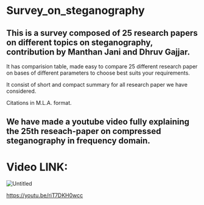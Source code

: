 # Survey_on_steganography
## This is a survey composed of 25 research papers on different topics on steganography, contribution by Manthan Jani and Dhruv Gajjar.

It has comparision table, made easy to compare 25 different research paper on bases of different parameters to choose best suits your requirements.

It consist of short and compact summary for all research paper we have considered.

Citations in M.L.A. format.

## We have made a youtube video fully explaining the 25th reseach-paper on compressed steganography in frequency domain.
# Video LINK:

![Untitled](https://user-images.githubusercontent.com/93263533/176590188-1fd8df9a-b6d5-4a48-ab3c-1e404eab6546.png)

https://youtu.be/riT7DKH0wcc
